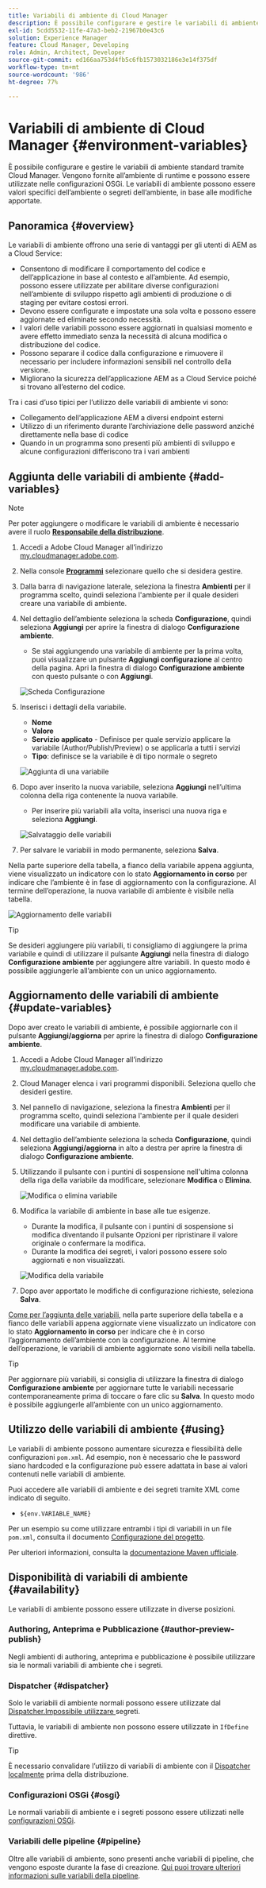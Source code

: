 ```yaml
---
title: Variabili di ambiente di Cloud Manager
description: È possibile configurare e gestire le variabili di ambiente standard tramite Cloud Manager e fornirle all’ambiente di runtime per l’utilizzo nella configurazione OSGi.
exl-id: 5cdd5532-11fe-47a3-beb2-21967b0e43c6
solution: Experience Manager
feature: Cloud Manager, Developing
role: Admin, Architect, Developer
source-git-commit: ed166aa753d4fb5c6fb1573032186e3e14f375df
workflow-type: tm+mt
source-wordcount: '986'
ht-degree: 77%

---
```



# Variabili di ambiente di Cloud Manager {#environment-variables}

È possibile configurare e gestire le variabili di ambiente standard tramite Cloud Manager. Vengono fornite all’ambiente di runtime e possono essere utilizzate nelle configurazioni OSGi. Le variabili di ambiente possono essere valori specifici dell’ambiente o segreti dell’ambiente, in base alle modifiche apportate.

## Panoramica {#overview}

Le variabili di ambiente offrono una serie di vantaggi per gli utenti di AEM as a Cloud Service:

* Consentono di modificare il comportamento del codice e dell’applicazione in base al contesto e all’ambiente. Ad esempio, possono essere utilizzate per abilitare diverse configurazioni nell’ambiente di sviluppo rispetto agli ambienti di produzione o di staging per evitare costosi errori.
* Devono essere configurate e impostate una sola volta e possono essere aggiornate ed eliminate secondo necessità.
* I valori delle variabili possono essere aggiornati in qualsiasi momento e avere effetto immediato senza la necessità di alcuna modifica o distribuzione del codice.
* Possono separare il codice dalla configurazione e rimuovere il necessario per includere informazioni sensibili nel controllo della versione.
* Migliorano la sicurezza dell’applicazione AEM as a Cloud Service poiché si trovano all’esterno del codice.

Tra i casi d’uso tipici per l’utilizzo delle variabili di ambiente vi sono:

* Collegamento dell’applicazione AEM a diversi endpoint esterni
* Utilizzo di un riferimento durante l’archiviazione delle password anziché direttamente nella base di codice
* Quando in un programma sono presenti più ambienti di sviluppo e alcune configurazioni differiscono tra i vari ambienti

## Aggiunta delle variabili di ambiente {#add-variables}

>[!NOTE]
>
>Per poter aggiungere o modificare le variabili di ambiente è necessario avere il ruolo [**Responsabile della distribuzione**](/help/onboarding/cloud-manager-introduction.md#role-based-premissions).

1. Accedi a Adobe Cloud Manager all’indirizzo [my.cloudmanager.adobe.com](https://my.cloudmanager.adobe.com/).
1. Nella console **[Programmi](/help/implementing/cloud-manager/navigation.md#my-programs)** selezionare quello che si desidera gestire.
1. Dalla barra di navigazione laterale, seleziona la finestra **Ambienti** per il programma scelto, quindi seleziona l&#39;ambiente per il quale desideri creare una variabile di ambiente.
1. Nel dettaglio dell’ambiente seleziona la scheda **Configurazione**, quindi seleziona **Aggiungi** per aprire la finestra di dialogo **Configurazione ambiente**.
   * Se stai aggiungendo una variabile di ambiente per la prima volta, puoi visualizzare un pulsante **Aggiungi configurazione** al centro della pagina. Apri la finestra di dialogo **Configurazione ambiente** con questo pulsante o con **Aggiungi**.

   ![Scheda Configurazione](assets/configuration-tab.png)

1. Inserisci i dettagli della variabile.
   * **Nome**
   * **Valore**
   * **Servizio applicato** - Definisce per quale servizio applicare la variabile (Author/Publish/Preview) o se applicarla a tutti i servizi
   * **Tipo**: definisce se la variabile è di tipo normale o segreto

   ![Aggiunta di una variabile](assets/add-variable.png)

1. Dopo aver inserito la nuova variabile, seleziona **Aggiungi** nell’ultima colonna della riga contenente la nuova variabile.
   * Per inserire più variabili alla volta, inserisci una nuova riga e seleziona **Aggiungi**.

   ![Salvataggio delle variabili](assets/save-variables.png)

1. Per salvare le variabili in modo permanente, seleziona **Salva**.

Nella parte superiore della tabella, a fianco della variabile appena aggiunta, viene visualizzato un indicatore con lo stato **Aggiornamento in corso** per indicare che l’ambiente è in fase di aggiornamento con la configurazione. Al termine dell’operazione, la nuova variabile di ambiente è visibile nella tabella.

![Aggiornamento delle variabili](assets/updating-variables.png)

>[!TIP]
>
>Se desideri aggiungere più variabili, ti consigliamo di aggiungere la prima variabile e quindi di utilizzare il pulsante **Aggiungi** nella finestra di dialogo **Configurazione ambiente** per aggiungere altre variabili. In questo modo è possibile aggiungerle all’ambiente con un unico aggiornamento.

## Aggiornamento delle variabili di ambiente {#update-variables}

Dopo aver creato le variabili di ambiente, è possibile aggiornarle con il pulsante **Aggiungi/aggiorna** per aprire la finestra di dialogo **Configurazione ambiente**.

1. Accedi a Adobe Cloud Manager all’indirizzo [my.cloudmanager.adobe.com](https://my.cloudmanager.adobe.com/).
1. Cloud Manager elenca i vari programmi disponibili. Seleziona quello che desideri gestire.
1. Nel pannello di navigazione, seleziona la finestra **Ambienti** per il programma scelto, quindi seleziona l&#39;ambiente per il quale desideri modificare una variabile di ambiente.
1. Nel dettaglio dell’ambiente seleziona la scheda **Configurazione**, quindi seleziona **Aggiungi/aggiorna** in alto a destra per aprire la finestra di dialogo **Configurazione ambiente**.
1. Utilizzando il pulsante con i puntini di sospensione nell&#39;ultima colonna della riga della variabile da modificare, selezionare **Modifica** o **Elimina**.

   ![Modifica o elimina variabile](assets/edit-delete-variable.png)

1. Modifica la variabile di ambiente in base alle tue esigenze.
   * Durante la modifica, il pulsante con i puntini di sospensione si modifica diventando il pulsante Opzioni per ripristinare il valore originale o confermare la modifica.
   * Durante la modifica dei segreti, i valori possono essere solo aggiornati e non visualizzati.

   ![Modifica della variabile](assets/edit-variable.png)

1. Dopo aver apportato le modifiche di configurazione richieste, seleziona **Salva**.

[Come per l’aggiunta delle variabili,](#add-variables) nella parte superiore della tabella e a fianco delle variabili appena aggiornate viene visualizzato un indicatore con lo stato **Aggiornamento in corso** per indicare che è in corso l’aggiornamento dell’ambiente con la configurazione. Al termine dell’operazione, le variabili di ambiente aggiornate sono visibili nella tabella.

>[!TIP]
>
>Per aggiornare più variabili, si consiglia di utilizzare la finestra di dialogo **Configurazione ambiente** per aggiornare tutte le variabili necessarie contemporaneamente prima di toccare o fare clic su **Salva**. In questo modo è possibile aggiungerle all’ambiente con un unico aggiornamento.

## Utilizzo delle variabili di ambiente {#using}

Le variabili di ambiente possono aumentare sicurezza e flessibilità delle configurazioni `pom.xml`. Ad esempio, non è necessario che le password siano hardcoded e la configurazione può essere adattata in base ai valori contenuti nelle variabili di ambiente.

Puoi accedere alle variabili di ambiente e dei segreti tramite XML come indicato di seguito.

* `${env.VARIABLE_NAME}`

Per un esempio su come utilizzare entrambi i tipi di variabili in un file `pom.xml`, consulta il documento [Configurazione del progetto](/help/implementing/cloud-manager/getting-access-to-aem-in-cloud/setting-up-project.md#password-protected-maven-repository-support-password-protected-maven-repositories).

Per ulteriori informazioni, consulta la [documentazione Maven ufficiale](https://maven.apache.org/settings.html#quick-overview).

## Disponibilità di variabili di ambiente {#availability}

Le variabili di ambiente possono essere utilizzate in diverse posizioni.

### Authoring, Anteprima e Pubblicazione {#author-preview-publish}

Negli ambienti di authoring, anteprima e pubblicazione è possibile utilizzare sia le normali variabili di ambiente che i segreti.

### Dispatcher {#dispatcher}

Solo le variabili di ambiente normali possono essere utilizzate dal [Dispatcher.Impossibile utilizzare ](https://experienceleague.adobe.com/docs/experience-manager-dispatcher/using/dispatcher.html?lang=it) segreti.

Tuttavia, le variabili di ambiente non possono essere utilizzate in `IfDefine` direttive.

>[!TIP]
>
>È necessario convalidare l’utilizzo di variabili di ambiente con il [Dispatcher localmente](https://experienceleague.adobe.com/docs/experience-manager-learn/cloud-service/local-development-environment-set-up/dispatcher-tools.html?lang=it) prima della distribuzione.

### Configurazioni OSGi {#osgi}

Le normali variabili di ambiente e i segreti possono essere utilizzati nelle [configurazioni OSGi](/help/implementing/deploying/configuring-osgi.md).

### Variabili delle pipeline {#pipeline}

Oltre alle variabili di ambiente, sono presenti anche variabili di pipeline, che vengono esposte durante la fase di creazione. [Qui puoi trovare ulteriori informazioni sulle variabili della pipeline](/help/implementing/cloud-manager/getting-access-to-aem-in-cloud/build-environment-details.md#pipeline-variables).
